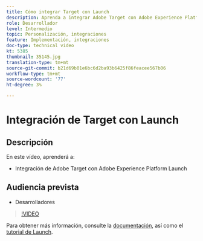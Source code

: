 ```yaml
---
title: Cómo integrar Target con Launch
description: Aprenda a integrar Adobe Target con Adobe Experience Platform Launch.
role: Desarrollador
level: Intermedio
topic: Personalización, integraciones
feature: Implementación, integraciones
doc-type: technical video
kt: 5385
thumbnail: 35145.jpg
translation-type: tm+mt
source-git-commit: b21d69b01e6bc6d2ba93b6425f86feacee567b06
workflow-type: tm+mt
source-wordcount: '77'
ht-degree: 3%

---
```



# Integración de Target con Launch

## Descripción

En este vídeo, aprenderá a:

* Integración de Adobe Target con Adobe Experience Platform Launch

## Audiencia prevista

* Desarrolladores

>[!VIDEO](https://video.tv.adobe.com/v/35145/?quality=12)

Para obtener más información, consulte la [documentación](https://docs.adobe.com/content/help/en/target/using/implement-target/client-side/deploy-at-js/cmp-implementing-target-using-adobe-launch.html), así como el [tutorial de Launch](https://docs.adobe.com/content/help/en/experience-cloud/implementing-in-websites-with-launch/index.html).
